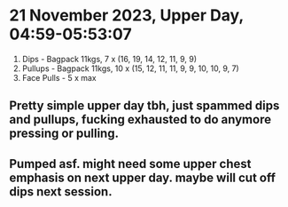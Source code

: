 # 21 November 2023, Upper Day, 04:59-05:53:07

1. Dips - Bagpack 11kgs, 7 x (16, 19, 14, 12, 11, 9, 9)
2. Pullups - Bagpack 11kgs, 10 x (15, 12, 11, 11, 9, 9, 10, 10, 9, 7)
3. Face Pulls - 5 x max 

## Pretty simple upper day tbh, just spammed dips and pullups, fucking exhausted to do anymore pressing or pulling.
## Pumped asf. might need some upper chest emphasis on next upper day. maybe will cut off dips next session.
